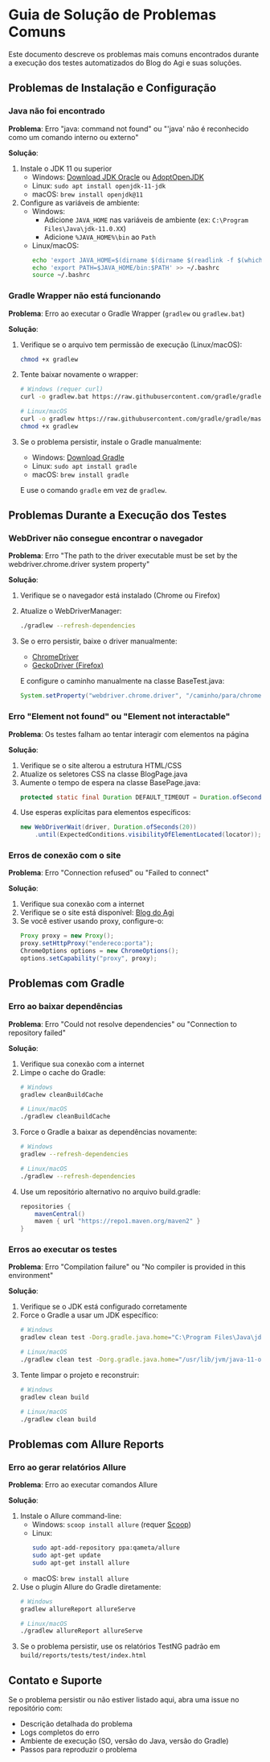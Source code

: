 # Guia de Solução de Problemas Comuns

Este documento descreve os problemas mais comuns encontrados durante a execução dos testes automatizados do Blog do Agi e suas soluções.

## Problemas de Instalação e Configuração

### Java não foi encontrado

**Problema**: Erro "java: command not found" ou "'java' não é reconhecido como um comando interno ou externo"

**Solução**:
1. Instale o JDK 11 ou superior
   - Windows: [Download JDK Oracle](https://www.oracle.com/java/technologies/javase-jdk11-downloads.html) ou [AdoptOpenJDK](https://adoptopenjdk.net/)
   - Linux: `sudo apt install openjdk-11-jdk`
   - macOS: `brew install openjdk@11`
2. Configure as variáveis de ambiente:
   - Windows:
     - Adicione `JAVA_HOME` nas variáveis de ambiente (ex: `C:\Program Files\Java\jdk-11.0.XX`)
     - Adicione `%JAVA_HOME%\bin` ao `Path`
   - Linux/macOS:
     ```bash
     echo 'export JAVA_HOME=$(dirname $(dirname $(readlink -f $(which javac))))' >> ~/.bashrc
     echo 'export PATH=$JAVA_HOME/bin:$PATH' >> ~/.bashrc
     source ~/.bashrc
     ```

### Gradle Wrapper não está funcionando

**Problema**: Erro ao executar o Gradle Wrapper (`gradlew` ou `gradlew.bat`)

**Solução**:
1. Verifique se o arquivo tem permissão de execução (Linux/macOS):
   ```bash
   chmod +x gradlew
   ```
2. Tente baixar novamente o wrapper:
   ```bash
   # Windows (requer curl)
   curl -o gradlew.bat https://raw.githubusercontent.com/gradle/gradle/master/gradlew.bat
   
   # Linux/macOS
   curl -o gradlew https://raw.githubusercontent.com/gradle/gradle/master/gradlew
   chmod +x gradlew
   ```
3. Se o problema persistir, instale o Gradle manualmente:
   - Windows: [Download Gradle](https://gradle.org/install/)
   - Linux: `sudo apt install gradle`
   - macOS: `brew install gradle`
   
   E use o comando `gradle` em vez de `gradlew`.

## Problemas Durante a Execução dos Testes

### WebDriver não consegue encontrar o navegador

**Problema**: Erro "The path to the driver executable must be set by the webdriver.chrome.driver system property"

**Solução**:
1. Verifique se o navegador está instalado (Chrome ou Firefox)
2. Atualize o WebDriverManager:
   ```bash
   ./gradlew --refresh-dependencies
   ```
3. Se o erro persistir, baixe o driver manualmente:
   - [ChromeDriver](https://sites.google.com/a/chromium.org/chromedriver/downloads)
   - [GeckoDriver (Firefox)](https://github.com/mozilla/geckodriver/releases)
   
   E configure o caminho manualmente na classe BaseTest.java:
   ```java
   System.setProperty("webdriver.chrome.driver", "/caminho/para/chromedriver");
   ```

### Erro "Element not found" ou "Element not interactable"

**Problema**: Os testes falham ao tentar interagir com elementos na página

**Solução**:
1. Verifique se o site alterou a estrutura HTML/CSS
2. Atualize os seletores CSS na classe BlogPage.java
3. Aumente o tempo de espera na classe BasePage.java:
   ```java
   protected static final Duration DEFAULT_TIMEOUT = Duration.ofSeconds(15); // Aumentar para 15 segundos
   ```
4. Use esperas explícitas para elementos específicos:
   ```java
   new WebDriverWait(driver, Duration.ofSeconds(20))
       .until(ExpectedConditions.visibilityOfElementLocated(locator));
   ```

### Erros de conexão com o site

**Problema**: Erro "Connection refused" ou "Failed to connect"

**Solução**:
1. Verifique sua conexão com a internet
2. Verifique se o site está disponível: [Blog do Agi](https://blogdoagi.com.br/)
3. Se você estiver usando proxy, configure-o:
   ```java
   Proxy proxy = new Proxy();
   proxy.setHttpProxy("endereco:porta");
   ChromeOptions options = new ChromeOptions();
   options.setCapability("proxy", proxy);
   ```

## Problemas com Gradle

### Erro ao baixar dependências

**Problema**: Erro "Could not resolve dependencies" ou "Connection to repository failed"

**Solução**:
1. Verifique sua conexão com a internet
2. Limpe o cache do Gradle:
   ```bash
   # Windows
   gradlew cleanBuildCache
   
   # Linux/macOS
   ./gradlew cleanBuildCache
   ```
3. Force o Gradle a baixar as dependências novamente:
   ```bash
   # Windows
   gradlew --refresh-dependencies
   
   # Linux/macOS
   ./gradlew --refresh-dependencies
   ```
4. Use um repositório alternativo no arquivo build.gradle:
   ```groovy
   repositories {
       mavenCentral()
       maven { url "https://repo1.maven.org/maven2" }
   }
   ```

### Erros ao executar os testes

**Problema**: Erro "Compilation failure" ou "No compiler is provided in this environment"

**Solução**:
1. Verifique se o JDK está configurado corretamente
2. Force o Gradle a usar um JDK específico:
   ```bash
   # Windows
   gradlew clean test -Dorg.gradle.java.home="C:\Program Files\Java\jdk-11.0.XX"
   
   # Linux/macOS
   ./gradlew clean test -Dorg.gradle.java.home="/usr/lib/jvm/java-11-openjdk"
   ```
3. Tente limpar o projeto e reconstruir:
   ```bash
   # Windows
   gradlew clean build
   
   # Linux/macOS
   ./gradlew clean build
   ```

## Problemas com Allure Reports

### Erro ao gerar relatórios Allure

**Problema**: Erro ao executar comandos Allure

**Solução**:
1. Instale o Allure command-line:
   - Windows: `scoop install allure` (requer [Scoop](https://scoop.sh/))
   - Linux: 
     ```bash
     sudo apt-add-repository ppa:qameta/allure
     sudo apt-get update
     sudo apt-get install allure
     ```
   - macOS: `brew install allure`
2. Use o plugin Allure do Gradle diretamente:
   ```bash
   # Windows
   gradlew allureReport allureServe
   
   # Linux/macOS
   ./gradlew allureReport allureServe
   ```
3. Se o problema persistir, use os relatórios TestNG padrão em `build/reports/tests/test/index.html`

## Contato e Suporte

Se o problema persistir ou não estiver listado aqui, abra uma issue no repositório com:
- Descrição detalhada do problema
- Logs completos do erro
- Ambiente de execução (SO, versão do Java, versão do Gradle)
- Passos para reproduzir o problema 